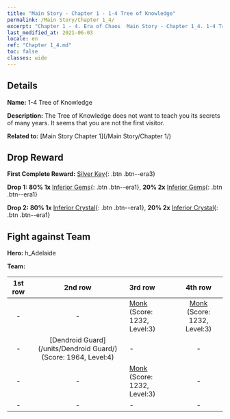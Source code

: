 ```yaml
---
title: "Main Story - Chapter 1 - 1-4 Tree of Knowledge"
permalink: /Main Story/Chapter 1_4/
excerpt: "Chapter 1 - 4. Era of Chaos  Main Story - Chapter 1_4. 1-4 Tree of Knowledge"
last_modified_at: 2021-06-03
locale: en
ref: "Chapter 1_4.md"
toc: false
classes: wide
---
```


## Details

 **Name:** 1-4 Tree of Knowledge

 **Description:** The Tree of Knowledge does not want to teach you its secrets of many years. It seems that you are not the first visitor.

 **Related to:** [Main Story Chapter 1](/Main Story/Chapter 1/)

## Drop Reward

 **First Complete Reward:** [Silver Key](/Items/con_693/){: .btn .btn--era3}

 **Drop 1:** **80% 1x** [Inferior Gems](/Items/mat_4/){: .btn .btn--era1}, **20% 2x** [Inferior Gems](/Items/mat_4/){: .btn .btn--era1}

 **Drop 2:** **80% 1x** [Inferior Crystal](/Items/mat_5/){: .btn .btn--era1}, **20% 2x** [Inferior Crystal](/Items/mat_5/){: .btn .btn--era1}


## Fight against Team
 **Hero:** h_Adelaide

 **Team:**


  | 1st row | 2nd row | 3rd row | 4th row |
  |:----:|:----:|:----|:----:|
  | - | - | [Monk](/units/Monk/) (Score: 1232, Level:3)  | [Monk](/units/Monk/) (Score: 1232, Level:3)  |
  | - | [Dendroid Guard](/units/Dendroid Guard/) (Score: 1964, Level:4)  | - | - |
  | - | - | [Monk](/units/Monk/) (Score: 1232, Level:3)  | - |
  | - | - | - | - |


